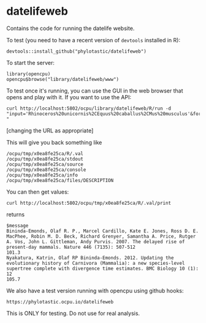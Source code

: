 # datelifeweb
Contains the code for running the datelife website.

To test (you need to have a recent version of `devtools` installed in R):

```
devtools::install_github("phylotastic/datelifeweb")
```

To start the server:

```
library(opencpu)
opencpu$browse("library/datelifeweb/www")
```

To test once it's running, you can use the GUI in the web browser that opens and play with it. If you want to use the API:

```
curl http://localhost:5802/ocpu/library/datelifeweb/R/run -d "input='Rhinoceros%20unicornis%2CEquus%20caballus%2CMus%20musculus'&format='mrca' "
```

[changing the URL as appropriate]

This will give you back something like
```
/ocpu/tmp/x0ea8fe25ca/R/.val
/ocpu/tmp/x0ea8fe25ca/stdout
/ocpu/tmp/x0ea8fe25ca/source
/ocpu/tmp/x0ea8fe25ca/console
/ocpu/tmp/x0ea8fe25ca/info
/ocpu/tmp/x0ea8fe25ca/files/DESCRIPTION
```

You can then get values:

```
curl http://localhost:5802/ocpu/tmp/x0ea8fe25ca/R/.val/print
```

returns
```
$message
Bininda-Emonds, Olaf R. P., Marcel Cardillo, Kate E. Jones, Ross D. E. MacPhee, Robin M. D. Beck, Richard Grenyer, Samantha A. Price, Rutger A. Vos, John L. Gittleman, Andy Purvis. 2007. The delayed rise of present-day mammals. Nature 446 (7135): 507-512
101.3
Nyakatura, Katrin, Olaf RP Bininda-Emonds. 2012. Updating the evolutionary history of Carnivora (Mammalia): a new species-level supertree complete with divergence time estimates. BMC Biology 10 (1): 12
105.7
```


We also have a test version running with opencpu using github hooks:

```
https://phylotastic.ocpu.io/datelifeweb
```

This is ONLY for testing. Do not use for real analysis.
